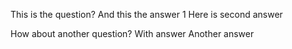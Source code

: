 This is the question?
And this the answer 1
Here is second answer

How about another question?
With answer
Another answer
